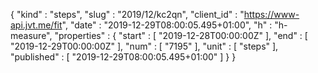 {
  "kind" : "steps",
  "slug" : "2019/12/kc2qn",
  "client_id" : "https://www-api.jvt.me/fit",
  "date" : "2019-12-29T08:00:05.495+01:00",
  "h" : "h-measure",
  "properties" : {
    "start" : [ "2019-12-28T00:00:00Z" ],
    "end" : [ "2019-12-29T00:00:00Z" ],
    "num" : [ "7195" ],
    "unit" : [ "steps" ],
    "published" : [ "2019-12-29T08:00:05.495+01:00" ]
  }
}
